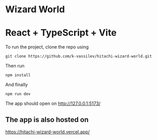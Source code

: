 # Wizard World
# React + TypeScript + Vite

To run the project, clone the repo using
```
git clone https://github.com/k-vassilev/hitachi-wizard-world.git
```

Then run

```
npm install
```

And finally

```
npm run dev
```

The app should open on http://127.0.0.1:5173/



## The app is also hosted on

https://hitachi-wizard-world.vercel.app/